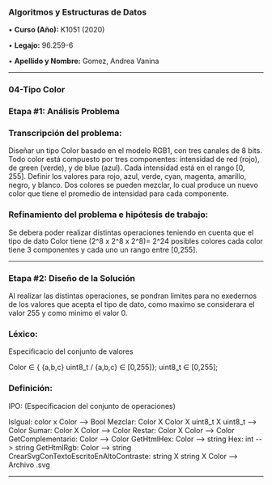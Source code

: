   
### **Algoritmos y Estructuras de Datos**

• **Curso (Año):** K1051 (2020)

• **Legajo:** 96.259-6 

• **Apellido y Nombre:** Gomez, Andrea Vanina

---
### 04-Tipo Color

### **Etapa #1: Análisis Problema**
### Transcripción del problema:
Diseñar un tipo Color basado en el modelo RGB1, con tres canales de 8 bits.
Todo color está compuesto por tres componentes: intensidad de red (rojo), de green (verde), y de blue (azul). 
Cada intensidad está en el rango [0, 255]. 
Definir los valores para rojo, azul, verde, cyan, magenta, amarillo, negro, y blanco. 
Dos colores se pueden mezclar, lo cual produce un nuevo color que tiene el promedio de intensidad para cada componente.

### Refinamiento del problema e hipótesis de trabajo: 
Se debera poder realizar distintas operaciones teniendo en cuenta que el tipo de dato Color tiene (2^8 x 2^8 x 2^8)= 2^24 posibles colores cada color tiene 3 componentes y cada uno un rango entre [0,255].

---
### **Etapa #2: Diseño de la Solución**

Al realizar las distintas operaciones, se pondran limites para no exedernos de los valores que acepta el tipo de dato, como maximo se considerara el valor 255 y como minimo el valor 0.

### Léxico:
Especificacio del conjunto de valores

Color ∈ { {a,b,c} uint8_t / {a,b,c} ∈ [0,255]};
uint8_t ∈ [0,255];

### Definición:
IPO: (Especificacion del conjunto de operaciones)

IsIgual: color x Color --> Bool
Mezclar: Color X Color X uint8_t X uint8_t --> Color
Sumar: Color X Color  --> Color
Restar: Color X Color  --> Color
GetComplementario: Color  --> Color
GetHtmlHex: Color  --> string
Hex: int --> string
GetHtmlRgb: Color --> string
CrearSvgConTextoEscritoEnAltoContraste: string X string X Color --> Archivo .svg

---
